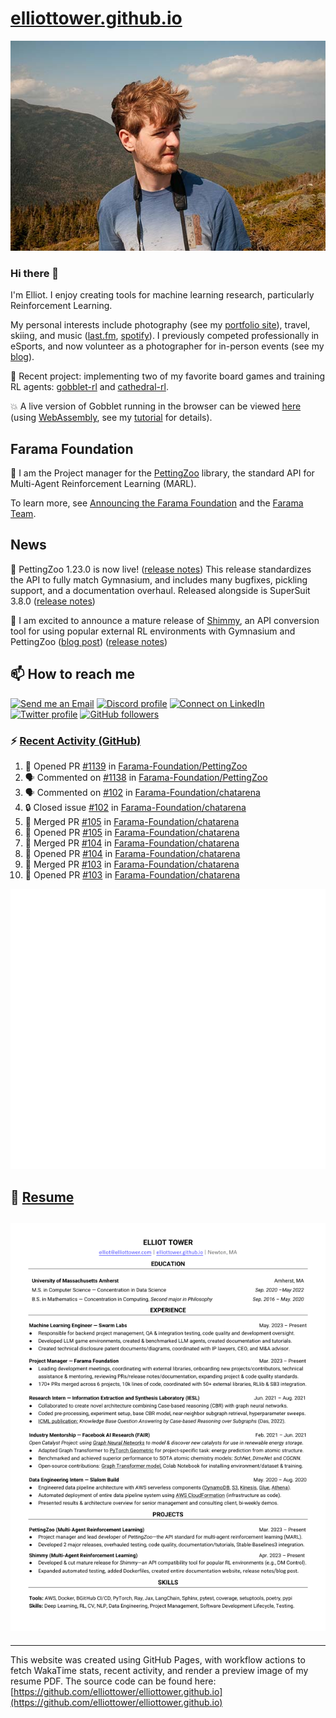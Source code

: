 # [elliottower.github.io](https://github.com/elliottower/elliottower.github.io)

[![A wild Elliot on Mt Washington](https://raw.githubusercontent.com/elliottower/elliottower.github.io/main/src/jpg/DSCF7539-600px.jpg?raw=true)](https://raw.githubusercontent.com/elliottower/elliottower.github.io/main/src/jpg/DSCF7539.jpg?raw=true)

### Hi there 👋

I'm Elliot. I enjoy creating tools for machine learning research, particularly Reinforcement Learning.

My personal interests include photography (see my [portfolio site](https://www.elliottower.com/)), travel, skiing, and music ([last.fm](https://www.last.fm/user/ajsdlfkwer), [spotify](https://open.spotify.com/user/12132818380)). I previously competed professionally in eSports, and now volunteer as a photographer for in-person events (see my [blog](https://www.elliottower.com/stories/?category=events)).

🤖 Recent project: implementing two of my favorite board games and training RL agents: [gobblet-rl](https://github.com/elliottower/gobblet-rl) and [cathedral-rl](https://github.com/elliottower/cathedral-rl). 

💥 A live version of Gobblet running in the browser can be viewed [here](https://elliottower.github.io/gobblet-rl/) (using [WebAssembly](https://webassembly.org/), see my [tutorial](https://github.com/elliottower/gobblet-rl/blob/main/tutorials/WebAssembly/web_assembly.md) for details).

## Farama Foundation

🚀 I am the Project manager for the [PettingZoo](https://github.com/Farama-Foundation/PettingZoo) library, the standard API for Multi-Agent Reinforcement Learning (MARL). 

To learn more, see [Announcing the Farama Foundation](https://farama.org/Announcing-The-Farama-Foundation) and the [Farama Team](https://farama.org/team).

## News

🎉 PettingZoo 1.23.0 is now live! ([release notes](https://github.com/Farama-Foundation/PettingZoo/releases/tag/1.23.0)) This release standardizes the API to fully match Gymnasium, and includes many bugfixes, pickling support, and a documentation overhaul. Released alongside is SuperSuit 3.8.0 ([release notes](https://github.com/Farama-Foundation/SuperSuit/releases/tag/3.8.0)) 

<!-- ![GitHub Release Date](https://img.shields.io/github/release-date/Farama-Foundation/PettingZoo) -->

🎉 I am excited to announce a mature release of [Shimmy](https://github.com/Farama-Foundation/Shimmy), an API conversion tool for using popular external RL environments with Gymnasium and PettingZoo ([blog post](https://farama.org/Announcing-Shimmy)) ([release notes](https://github.com/Farama-Foundation/Shimmy/releases/tag/v1.0.0)) 

## 📫 How to reach me

 [![Send me an Email](https://img.shields.io/badge/email-elliot%40elliottower.com-blue)](mailto:elliot@elliottower.com)
 [![Discord profile](https://img.shields.io/badge/Discord-7289DA?style=flat&logo=discord&logoColor=white)](https://discord.com/users/83091537923145728)
 [![Connect on LinkedIn](https://img.shields.io/badge/--linkedin?label=LinkedIn&logo=LinkedIn&style=social)](https://www.linkedin.com/in/elliot-tower)
 [![Twitter profile](https://img.shields.io/twitter/follow/elliottower?style=social)](https://twitter.com/ElliotTower/)
 [![GitHub followers](https://img.shields.io/github/followers/elliottower?style=social)](https://github.com/elliottower/)

### ⚡ [Recent Activity (GitHub)](https://github.com/elliottower)

<!--START_SECTION:activity-->
1. 💪 Opened PR [#1139](https://github.com/Farama-Foundation/PettingZoo/pull/1139) in [Farama-Foundation/PettingZoo](https://github.com/Farama-Foundation/PettingZoo)
2. 🗣 Commented on [#1138](https://github.com/Farama-Foundation/PettingZoo/issues/1138#issuecomment-1823622115) in [Farama-Foundation/PettingZoo](https://github.com/Farama-Foundation/PettingZoo)
3. 🗣 Commented on [#102](https://github.com/Farama-Foundation/chatarena/issues/102#issuecomment-1823620199) in [Farama-Foundation/chatarena](https://github.com/Farama-Foundation/chatarena)
4. 🔒 Closed issue [#102](https://github.com/Farama-Foundation/chatarena/issues/102) in [Farama-Foundation/chatarena](https://github.com/Farama-Foundation/chatarena)
5. 🎉 Merged PR [#105](https://github.com/Farama-Foundation/chatarena/pull/105) in [Farama-Foundation/chatarena](https://github.com/Farama-Foundation/chatarena)
6. 💪 Opened PR [#105](https://github.com/Farama-Foundation/chatarena/pull/105) in [Farama-Foundation/chatarena](https://github.com/Farama-Foundation/chatarena)
7. 🎉 Merged PR [#104](https://github.com/Farama-Foundation/chatarena/pull/104) in [Farama-Foundation/chatarena](https://github.com/Farama-Foundation/chatarena)
8. 💪 Opened PR [#104](https://github.com/Farama-Foundation/chatarena/pull/104) in [Farama-Foundation/chatarena](https://github.com/Farama-Foundation/chatarena)
9. 🎉 Merged PR [#103](https://github.com/Farama-Foundation/chatarena/pull/103) in [Farama-Foundation/chatarena](https://github.com/Farama-Foundation/chatarena)
10. 💪 Opened PR [#103](https://github.com/Farama-Foundation/chatarena/pull/103) in [Farama-Foundation/chatarena](https://github.com/Farama-Foundation/chatarena)
<!--END_SECTION:activity-->


<picture>
  <a href="https://metrics.lecoq.io/insights?user=elliottower">
   <img src="/github-metrics.svg" alt="Metrics">
  </a>
</picture>

## 📄 [Resume](https://elliottower.github.io/src/pdf/resume.pdf)

<!-- PDF-TO-MARKDOWN:START -->
![Page 1](src/png/page1.png "Page 1")
---
<!-- PDF-TO-MARKDOWN:END -->

----

This website was created using GitHub Pages, with workflow actions to fetch WakaTime stats, recent activity, and render a preview image of my resume PDF. The source code can be found here: [https://github.com/elliottower/elliottower.github.io](https://github.com/elliottower/elliottower.github.io)
